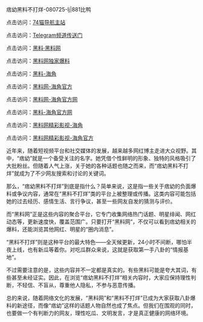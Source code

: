 痞幼黑料不打烊-080725-lj|881比鸭

点击访问：<a href="https://74mao.com/">74猫导航主站</a>

点击访问：<a href="https://74mao.com/">Telegram频道传送门</a>

点击访问：<a href="https://heiliaolvzlu3.pages.dev">黑料·黑料网</a>

点击访问：<a href="https://heiliaoyvnrda.pages.dev">黑料网独家爆料</a>

点击访问：<a href="https://haef.pages.dev/">黑料-海角</a>

点击访问：<a href="https://qfwfg.pages.dev/">黑料网-海角官方</a>

点击访问：<a href="https://sdbsd.pages.dev/">黑料网-海角官方网</a>

点击访问：<a href="https://gbs-3wd.pages.dev/">黑料-海角官方网</a>

点击访问：<a href="https://fge-7ja.pages.dev/">黑料网精彩影视-海角</a>

点击访问：<a href="https://tyer.pages.dev/">黑料网精彩影视-海角官方</a>

近年来，随着短视频平台和社交媒体的发展，越来越多网红博主走进大众视野。其中，“痞幼”就是一个备受关注的名字。她凭借个性鲜明的形象、独特的风格吸引了大批粉丝。但随着人气上涨，关于她的各种话题也随之而来，而“痞幼黑料不打烊”就成为了不少网友搜索和讨论的关键词。

那么，“痞幼黑料不打烊”到底是指什么？简单来说，这是指一些关于痞幼的负面爆料或争议内容，通常在“黑料不打烊”类的平台上被整理或传播。这类内容可能包括她的过去经历、感情生活、言行争议，甚至一些网友自发的猜测与评价。

而“黑料网”正是这些内容的聚合平台，它专门收集网络热门话题、明星绯闻、网红动态等，更新速度快，覆盖范围广。只要打开“黑料网”，不仅可以看到痞幼相关的爆料，还能浏览其他网红、明星的“圈内消息”。

“黑料不打烊”则是这种平台的最大特色——全天候更新，24小时不间断，哪怕半夜上线，也有新瓜等着你。对吃瓜群众来说，这就是获取第一手八卦的“情报基地”。

不过需要注意的是，这些内容并不一定都是真实的。有些黑料可能是夸大其词，有些甚至未经证实。因此，在浏览“痞幼黑料不打烊”相关内容时，大家应保持理性判断，不轻信、不盲从，尊重他人隐私，不参与恶意传播。

总的来说，随着网络文化的发展，“黑料网”和“黑料不打烊”已成为大家获取八卦爆料的新途径，而像“痞幼”这样的话题人物自然也成了焦点。但我们在围观的同时，也要做一个有判断力的网友，理性吃瓜、文明发言，才是真正健康的网络环境。
